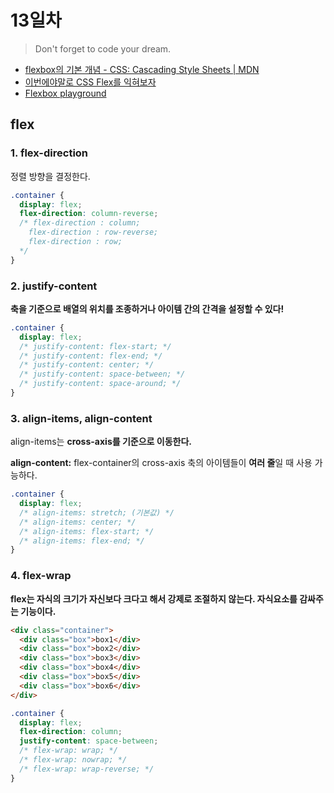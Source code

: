 # 13일차

> Don't forget to code your dream.

- [flexbox의 기본 개념 - CSS: Cascading Style Sheets | MDN](https://developer.mozilla.org/ko/docs/Web/CSS/CSS_Flexible_Box_Layout/Basic_Concepts_of_Flexbox)
- [이번에야말로 CSS Flex를 익혀보자](https://studiomeal.com/archives/197)
- [Flexbox playground](https://codepen.io/enxaneta/full/adLPwv)

## flex

### 1. flex-direction

정렬 방향을 결정한다.

```css
.container {
  display: flex;
  flex-direction: column-reverse;
  /* flex-direction : column;  
    flex-direction : row-reverse;
    flex-direction : row;
  */
}
```

### 2. justify-content

**축을 기준으로 배열의 위치를 조종하거나 아이템 간의 간격을 설정할 수 있다!**

```css
.container {
  display: flex;
  /* justify-content: flex-start; */
  /* justify-content: flex-end; */
  /* justify-content: center; */
  /* justify-content: space-between; */
  /* justify-content: space-around; */
}
```

### 3. align-items, **align-content**

align-items는 **cross-axis를 기준으로 이동한다.**

**align-content:** flex-container의 cross-axis 축의 아이템들이 **여러 줄**일 때 사용 가능하다.

```css
.container {
  display: flex;
  /* align-items: stretch; (기본값) */
  /* align-items: center; */
  /* align-items: flex-start; */
  /* align-items: flex-end; */
}
```

### 4. flex-wrap

**flex는 자식의 크기가 자신보다 크다고 해서 강제로 조절하지 않는다. 자식요소를 감싸주는 기능이다.**

```html
<div class="container">
  <div class="box">box1</div>
  <div class="box">box2</div>
  <div class="box">box3</div>
  <div class="box">box4</div>
  <div class="box">box5</div>
  <div class="box">box6</div>
</div>
```

```css
.container {
  display: flex;
  flex-direction: column;
  justify-content: space-between;
  /* flex-wrap: wrap; */
  /* flex-wrap: nowrap; */
  /* flex-wrap: wrap-reverse; */
}
```
